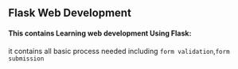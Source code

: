 ## Flask Web Development

#### This contains Learning web development Using Flask:
it contains all basic process needed including
`form validation`,`form submission`

